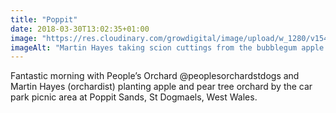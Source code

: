 ```yaml
---
title: "Poppit"
date: 2018-03-30T13:02:35+01:00
image: "https://res.cloudinary.com/growdigital/image/upload/w_1280/v1544096164/martin-hayes-41099469581.jpg"
imageAlt: "Martin Hayes taking scion cuttings from the bubblegum apple tree"
---
```


Fantastic morning with People’s Orchard @peoplesorchardstdogs and Martin Hayes (orchardist) planting apple and pear tree orchard by the car park picnic area at Poppit Sands, St Dogmaels, West Wales.
